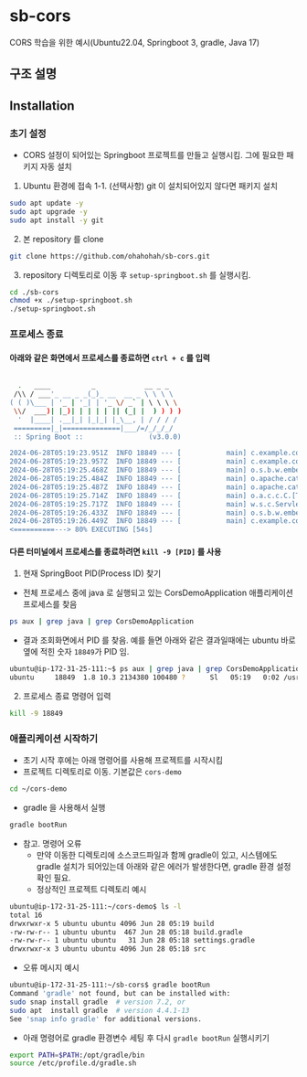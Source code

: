 # sb-cors
CORS 학습을 위한 예시(Ubuntu22.04, Springboot 3, gradle, Java 17)

## 구조 설명



## Installation
### 초기 설정
- CORS 설정이 되어있는 Springboot 프로젝트를 만들고 실행시킴. 그에 필요한 패키지 자동 설치
1. Ubuntu 환경에 접속
1-1. (선택사항) git 이 설치되어있지 않다면 패키지 설치 
```sh
sudo apt update -y
sudo apt upgrade -y
sudo apt install -y git
```
2.  본 repository 를 clone
```sh
git clone https://github.com/ohahohah/sb-cors.git
```
3. repository 디렉토리로 이동 후 `setup-springboot.sh` 를 실행시킴. 
```sh
cd ./sb-cors
chmod +x ./setup-springboot.sh
./setup-springboot.sh
```

### 프로세스 종료 
#### 아래와 같은 화면에서 프로세스를 종료하면 `ctrl + c` 를 입력
```sh

  .   ____          _            __ _ _
 /\\ / ___'_ __ _ _(_)_ __  __ _ \ \ \ \
( ( )\___ | '_ | '_| | '_ \/ _` | \ \ \ \
 \\/  ___)| |_)| | | | | || (_| |  ) ) ) )
  '  |____| .__|_| |_|_| |_\__, | / / / /
 =========|_|==============|___/=/_/_/_/
 :: Spring Boot ::                (v3.0.0)

2024-06-28T05:19:23.951Z  INFO 18849 --- [           main] c.example.corsdemo.CorsDemoApplication   : Starting CorsDemoApplication using Java 17.0.11 with PID 18849 (/home/ubuntu/cors-demo/build/classes/java/main started by ubuntu in /home/ubuntu/cors-demo)
2024-06-28T05:19:23.957Z  INFO 18849 --- [           main] c.example.corsdemo.CorsDemoApplication   : No active profile set, falling back to 1 default profile: "default"
2024-06-28T05:19:25.468Z  INFO 18849 --- [           main] o.s.b.w.embedded.tomcat.TomcatWebServer  : Tomcat initialized with port(s): 8080 (http)
2024-06-28T05:19:25.484Z  INFO 18849 --- [           main] o.apache.catalina.core.StandardService   : Starting service [Tomcat]
2024-06-28T05:19:25.487Z  INFO 18849 --- [           main] o.apache.catalina.core.StandardEngine    : Starting Servlet engine: [Apache Tomcat/10.1.1]
2024-06-28T05:19:25.714Z  INFO 18849 --- [           main] o.a.c.c.C.[Tomcat].[localhost].[/]       : Initializing Spring embedded WebApplicationContext
2024-06-28T05:19:25.717Z  INFO 18849 --- [           main] w.s.c.ServletWebServerApplicationContext : Root WebApplicationContext: initialization completed in 1684 ms
2024-06-28T05:19:26.433Z  INFO 18849 --- [           main] o.s.b.w.embedded.tomcat.TomcatWebServer  : Tomcat started on port(s): 8080 (http) with context path ''
2024-06-28T05:19:26.449Z  INFO 18849 --- [           main] c.example.corsdemo.CorsDemoApplication   : Started CorsDemoApplication in 3.072 seconds (process running for 3.816)
<==========---> 80% EXECUTING [54s]
````

#### 다른 터미널에서 프로세스를 종료하려면 `kill -9 [PID]` 를 사용
1. 현재 SpringBoot PID(Process ID) 찾기
  - 전체 프로세스 중에 java 로 실행되고 있는 CorsDemoApplication 애플리케이션 프로세스를 찾음
```sh
ps aux | grep java | grep CorsDemoApplication
```
- 결과 조회화면에서 PID 를 찾음. 예를 들면 아래와 같은 결과일때에는 ubuntu 바로 옆에 적힌 숫자 `18849`가 PID 임. 
```sh
ubuntu@ip-172-31-25-111:~$ ps aux | grep java | grep CorsDemoApplication
ubuntu     18849  1.8 10.3 2134380 100480 ?      Sl   05:19   0:02 /usr/lib/jvm/java-17-openjdk-amd64/bin/java (내용 중간 생략) com.example.corsdemo.CorsDemoApplication
```
2. 프로세스 종료 명령어 입력
```sh
kill -9 18849
```

### 애플리케이션 시작하기
- 초기 시작 후에는 아래 명령어를 사용해 프로젝트를 시작시킴
- 프로젝트 디렉토리로 이동. 기본값은 `cors-demo`
```sh
cd ~/cors-demo
```
- gradle 을 사용해서 실행
```sh
gradle bootRun
```
- 참고. 명령어 오류 
  - 만약 이동한 디렉토리에 소스코드파일과 함께 gradle이 있고, 시스템에도 gradle 설치가 되어있는데 아래와 같은 에러가 발생한다면, gradle 환경 설정 확인 필요. 
  - 정상적인 프로젝트 디렉토리 예시
```sh
ubuntu@ip-172-31-25-111:~/cors-demo$ ls -l
total 16
drwxrwxr-x 5 ubuntu ubuntu 4096 Jun 28 05:19 build
-rw-rw-r-- 1 ubuntu ubuntu  467 Jun 28 05:18 build.gradle
-rw-rw-r-- 1 ubuntu ubuntu   31 Jun 28 05:18 settings.gradle
drwxrwxr-x 3 ubuntu ubuntu 4096 Jun 28 05:18 src
```  
- 오류 메시지 예시
```sh
ubuntu@ip-172-31-25-111:~/sb-cors$ gradle bootRun
Command 'gradle' not found, but can be installed with:
sudo snap install gradle  # version 7.2, or
sudo apt  install gradle  # version 4.4.1-13
See 'snap info gradle' for additional versions.
```
- 아래 명령어로 gradle 환경변수 세팅 후 다시 `gradle bootRun` 실행시키기
```sh
export PATH=$PATH:/opt/gradle/bin
source /etc/profile.d/gradle.sh
```

